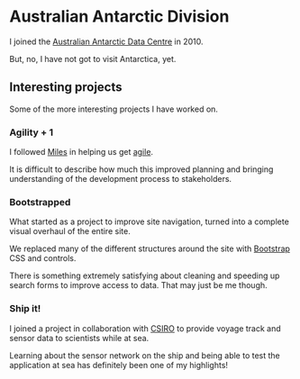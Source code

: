 # Australian Antarctic Division

I joined the
[Australian Antarctic Data Centre](https://www1.data.antarctica.gov.au/)
in 2010.

But, no, I have not got to visit Antarctica, yet.


## Interesting projects

Some of the more interesting projects I have worked on.


### Agility + 1

I followed [Miles](https://twitter.com/miles_jordan) in helping us get
[agile](http://en.wikipedia.org/wiki/Agile_software_development).

It is difficult to describe how much this improved planning and bringing
understanding of the development process to stakeholders.


### Bootstrapped

What started as a project to improve site navigation, turned into a
complete visual overhaul of the entire site.

We replaced many of the different structures around the site with
[Bootstrap](http://getbootstrap.com/) CSS and controls.

There is something extremely satisfying about cleaning and speeding up
search forms to improve access to data.
That may just be me though.


### Ship it!

I joined a project in collaboration with
[CSIRO](https://www.cmar.csiro.au/) to provide voyage track and sensor
data to scientists while at sea.

Learning about the sensor network on the ship and being able to test the
application at sea has definitely been one of my highlights!
